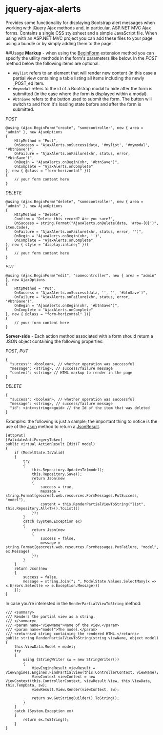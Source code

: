 jquery-ajax-alerts
================

Provides some functionality for displaying Bootstrap alert messages when working with jQuery Ajax methods and, in particular, ASP.NET MVC Ajax forms. Contains a single CSS stylesheet and a simple JavaScript file. When using with an ASP.NET MVC project you can add these files to your page using a bundle or by simply adding them to the page.

##Usage
**Markup** - when using the [BeginForm](http://msdn.microsoft.com/en-us/library/system.web.mvc.ajax.ajaxextensions.beginform(v=vs.118).aspx) extension method you can specify the utility methods in the form's parameters like below. In the _POST_ method below the following items are optional:

-  `#mylist` refers to an element that will render new content (in this case a partial view containing a table listing all items including the newly _POST_ed  item. 
-  `#mymodal` refers to the id of a Bootstrap modal to hide after the form is submitted (in the case where the form is displayed within a modal).
-  `#btnSave` refers to the button used to submit the form. The button will switch to and from it's loading state before and after the form is submitted.

_POST_

    @using (Ajax.BeginForm("create", "somecontroller", new { area = "admin" }, new AjaxOptions 
    {
        HttpMethod = "Post",
        OnSuccess = "AjaxAlerts.onSuccess(data, '#mylist', '#mymodal', '#btnSave')",
        OnFailure = "AjaxAlerts.onFailure(xhr, status, error, '#btnSave')",
        OnBegin = "AjaxAlerts.onBegin(xhr, '#btnSave')",
        OnComplete = "AjaxAlerts.onComplete"
    }, new { @class = "form-horizontal" }))
    {
        // your form content here
    }

_DELETE_

    @using (Ajax.BeginForm("delete", "somecontroller", new { area = "admin" }, new AjaxOptions
    {
    	HttpMethod = "Delete",
        Confirm = "Delete this record? Are you sure?",
        OnSuccess = string.Format("AjaxAlerts.onDelete(data, '#row-{0}')", item.Code),
        OnFailure = "AjaxAlerts.onFailure(xhr, status, error, '')",
        OnBegin = "AjaxAlerts.onBegin(xhr, '')",
        OnComplete = "AjaxAlerts.onComplete"
    }, new { style = "display:inline;" }))
    {
    	// your form content here
	}

_PUT_

	@using (Ajax.BeginForm("edit", "somecontroller", new { area = "admin" }, new AjaxOptions
    {
    	HttpMethod = "Put",
        OnSuccess = "AjaxAlerts.onSuccess(data, '', '', '#btnSave')",
        OnFailure = "AjaxAlerts.onFailure(xhr, status, error, '#btnSave')",
        OnBegin = "AjaxAlerts.onBegin(xhr, '#btnSave')",
        OnComplete = "AjaxAlerts.onComplete"
    }, new { @class = "form-horizontal" }))
    {
    	// your form content here
	}

**Server-side** - Each action method associated with a form should return a JSON object containing the following properties:

_POST_, _PUT_

    {
      "success": <boolean>, // whether operation was successful
      "message": <string>, // success/failure message
      "content": <string> // HTML markup to render in the page
    }

_DELETE_

    {
      "success": <boolean>, // whether operation was successful
      "message": <string>, // success/failure message
      "id": <int><string><guid> // the Id of the item that was deleted 
    }

_Examples_: the following is just a sample; the important thing to notice is the use of the [Json](http://msdn.microsoft.com/en-us/library/dd504936(v=vs.118).aspx) method to return a [JsonResult](http://msdn.microsoft.com/en-us/library/system.web.mvc.jsonresult(v=vs.118).aspx).

    [HttpPut]
    [ValidateAntiForgeryToken]
    public virtual ActionResult Edit(T model)
    {
    	if (ModelState.IsValid)
        {
        	try
            {
            	this.Repository.Update<T>(model);
                this.Repository.Save();
			    return Json(new
			    {
			    	success = true,
			        message = string.Format(geocrest.web.resources.FormMessages.PutSuccess, "model"),
			        content = this.RenderPartialViewToString("list", this.Repository.All<T>().ToList())
			    });
            }
            catch (System.Exception ex)
            {
            	return Json(new
                {
                	success = false,
                    message = string.Format(geocrest.web.resources.FormMessages.PutFailure, "model", ex.Message)
                });
            }
        }
        return Json(new
        {
        	success = false,
            message = string.Join("; ", ModelState.Values.SelectMany(x => x.Errors.Select(e => e.Exception.Message)))
        });
	}

In case you're interested in the `RenderPartialViewToString` method:

    /// <summary>
    /// Renders the partial view as a string.
    /// </summary>
    /// <param name="viewName">Name of the view.</param>
    /// <param name="model">The model.</param>
    /// <returns>A string containing the rendered HTML.</returns>
    public string RenderPartialViewToString(string viewName, object model)
    {
    	this.ViewData.Model = model;
        try
        {
        	using (StringWriter sw = new StringWriter())
            {
            	ViewEngineResult viewResult = ViewEngines.Engines.FindPartialView(this.ControllerContext, viewName);
                ViewContext viewContext = new ViewContext(this.ControllerContext, viewResult.View, this.ViewData, this.TempData, sw);
                viewResult.View.Render(viewContext, sw);

                return sw.GetStringBuilder().ToString();
            }
        }
        catch (System.Exception ex)
        {
        	return ex.ToString();
        }
    }
